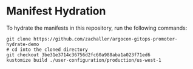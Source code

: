 # Manifest Hydration

To hydrate the manifests in this repository, run the following commands:

```shell
git clone https://github.com/zachaller/argocon-gitops-promoter-hydrate-demo
# cd into the cloned directory
git checkout 3be31e3714c36756d2fc60a988aba1a023f71ed6
kustomize build ./user-configuration/production/us-west-1
```
